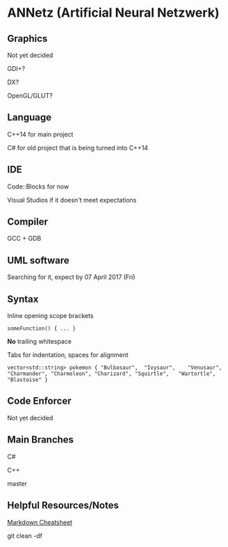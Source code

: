 # ANNetz (Artificial Neural Netzwerk)

## Graphics
Not yet decided

GDI+?

DX?

OpenGL/GLUT?

## Language
C++14 for main project

C# for old project that is being turned into C++14

## IDE
Code::Blocks for now

Visual Studios if it doesn't meet expectations

## Compiler
GCC + GDB

## UML software
Searching for it, expect by 07 April 2017 (Fri)

## Syntax
Inline opening scope brackets

`someFunction() {
	...
}`

**No** trailing whitespace

Tabs for indentation, spaces for alignment

`vector<std::string> pokemon {
	"Bulbasaur",  "Ivysaur",    "Venusaur",
	"Charmander", "Charmeleon", "Charizard",
	"Squirtle",   "Wartortle",  "Blastoise"
}`

## Code Enforcer
Not yet decided

## Main Branches
C#

C++

master

## Helpful Resources/Notes
[Markdown Cheatsheet](https://github.com/adam-p/markdown-here/wiki/Markdown-Cheatsheet)

git clean -df